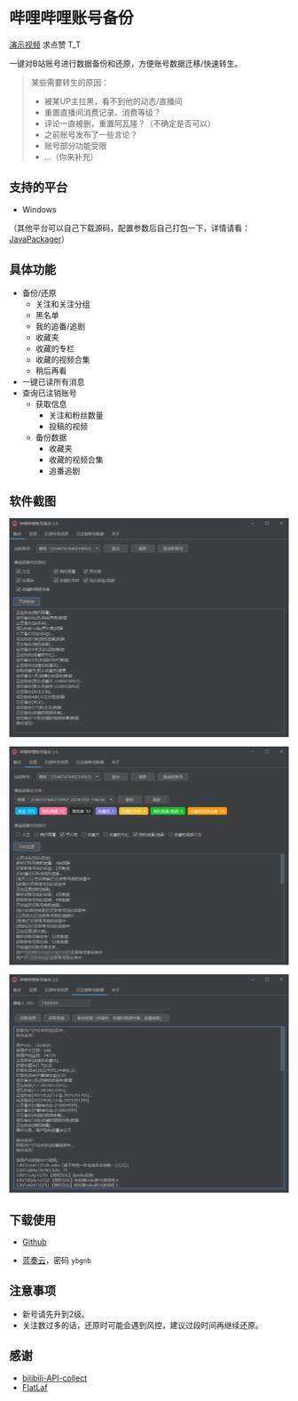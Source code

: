 # 哔哩哔哩账号备份

[演示视频](https://www.bilibili.com/video/BV1gc1zY1EpV) 求点赞 T_T

一键对B站账号进行数据备份和还原，方便账号数据迁移/快速转生。

> 某些需要转生的原因：
>
> - 被某UP主拉黑，看不到他的动态/直播间
> - 重置直播间消费记录、消费等级？
> - 评论一直被删，重置阿瓦隆？（不确定是否可以）
> - 之前账号发布了一些言论？
> - 账号部分功能受限
> - ...（你来补充）

## 支持的平台

- Windows

（其他平台可以自己下载源码，配置参数后自己打包一下，详情请看：[JavaPackager](https://github.com/fvarrui/JavaPackager)）

## 具体功能

- 备份/还原
    - 关注和关注分组
    - 黑名单
    - 我的追番/追剧
    - 收藏夹
    - 收藏的专栏
    - 收藏的视频合集
    - 稍后再看
- 一键已读所有消息
- 查询已注销账号
  - 获取信息
      - 关注和粉丝数量
      - 投稿的视频
  - 备份数据
    - 收藏夹
    - 收藏的视频合集
    - 追番追剧

## 软件截图

![备份界面截图](./screenshot/app01.png "备份界面")

![还原界面截图](./screenshot/app02.png "还原界面")

![已注销账号界面截图](./screenshot/app03.png "已注销账号界面")

## 下载使用

- [Github](https://github.com/hzhilong/bilibili-backup/releases/latest)

- [蓝奏云](https://ybgnb.lanzouj.com/b0016vm26f)，密码 `ybgnb`

## 注意事项

- 新号请先升到2级。
- 关注数过多的话，还原时可能会遇到风控，建议过段时间再继续还原。

## 感谢

- [bilibili-API-collect](https://github.com/SocialSisterYi/bilibili-API-collect)
- [FlatLaf](https://github.com/JFormDesigner/FlatLaf)  
